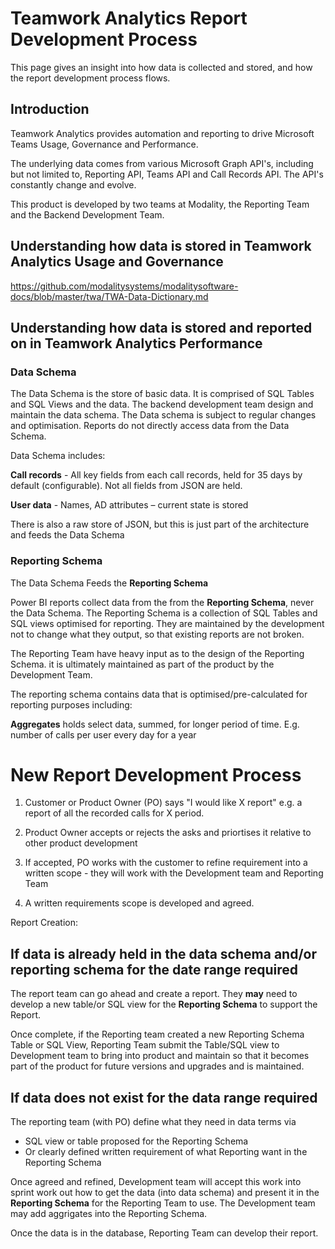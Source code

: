 

# Teamwork Analytics Report Development Process

This page gives an insight into how data is collected and stored, and how the report development process flows.

## Introduction

Teamwork Analytics provides automation and reporting to drive Microsoft Teams Usage, Governance and Performance. 

The underlying data comes from various Microsoft Graph API's, including but not limited to, Reporting API, Teams API and Call Records API. 
The API's constantly change and evolve.

This product is developed by two teams at Modality, the Reporting Team and the Backend Development Team.


## Understanding how data is stored in Teamwork Analytics Usage and Governance

https://github.com/modalitysystems/modalitysoftware-docs/blob/master/twa/TWA-Data-Dictionary.md


## Understanding how data is stored and reported on in Teamwork Analytics Performance


### Data Schema

The Data Schema is the store of basic data. It is comprised of SQL Tables and SQL Views and the data. The backend development team design and maintain the data schema. The Data schema is subject to regular changes and optimisation. Reports do not directly access data from the Data Schema.

Data Schema includes:

**Call records** - All key fields from each call records, held for 35 days by default (configurable). Not all fields from JSON are held.

**User data** - Names, AD attributes – current state is stored

There is also a raw store of JSON, but this is just part of the architecture and feeds the Data Schema


### Reporting Schema

The Data Schema Feeds the **Reporting Schema**

Power BI reports collect data from the from the **Reporting Schema**, never the Data Schema. The Reporting Schema is a collection of SQL Tables and SQL views optimised for reporting. They are maintained by the development not to change what they output, so that existing reports are not broken.

The Reporting Team have heavy input as to the design of the Reporting Schema. it is ultimately maintained as part of the product by the Development Team.

The reporting schema contains data that is optimised/pre-calculated for reporting purposes including:

**Aggregates** holds select data, summed, for longer period of time. E.g. number of calls per user every day for a year 


# New Report Development Process

1.	Customer or Product Owner (PO) says "I would like X report" e.g. a report of all the recorded calls for X period. 

2. Product Owner accepts or rejects the asks and priortises it relative to other product development

3. If accepted, PO works with the customer to refine requirement into a written scope - they will work with the Development team and Reporting Team

4. A written requirements scope is developed and agreed.

Report Creation:

## **If data is already held in the data schema and/or reporting schema for the date range required** 

The report team can go ahead and create a report. They **may** need to develop a new table/or SQL view for the **Reporting Schema** to support the Report. 

Once complete, if the Reporting team created a new Reporting Schema Table or SQL View, Reporting Team submit the Table/SQL view to Development team to bring into product and maintain so that it becomes part of the product for future versions and upgrades and is maintained.

## **If data does not exist for the data range required** 

The reporting team (with PO) define what they need in data terms via  
-	SQL view or table proposed for the Reporting Schema
-	Or clearly defined written requirement of what Reporting want in the Reporting Schema

Once agreed and refined, Development team will accept this work into sprint work out how to get the data (into data schema) and present it in the **Reporting Schema** for the Reporting Team to use. The Development team may add aggrigates into the Reporting Schema.

Once the data is in the database, Reporting Team can develop their report.






